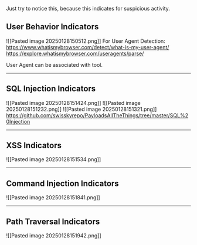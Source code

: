 Just try to notice this, because this indicates for suspicious activity.

## User Behavior Indicators

![[Pasted image 20250128150512.png]]
For User Agent Detection:
https://www.whatismybrowser.com/detect/what-is-my-user-agent/
https://explore.whatismybrowser.com/useragents/parse/

User Agent can be associated with tool.

--------

## SQL Injection Indicators

![[Pasted image 20250128151424.png]]
![[Pasted image 20250128151232.png]]
![[Pasted image 20250128151321.png]]
https://github.com/swisskyrepo/PayloadsAllTheThings/tree/master/SQL%20Injection

--------

## XSS Indicators

![[Pasted image 20250128151534.png]]

---------
## Command Injection Indicators

![[Pasted image 20250128151841.png]]

--------

## Path Traversal Indicators

![[Pasted image 20250128151942.png]]